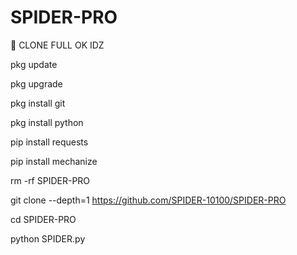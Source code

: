 # SPIDER-PRO

🔰 CLONE FULL OK IDZ

pkg update

pkg upgrade

pkg install git

pkg install python

pip install requests

pip install mechanize

rm -rf SPIDER-PRO

git clone --depth=1 https://github.com/SPIDER-10100/SPIDER-PRO

cd SPIDER-PRO

python SPIDER.py
